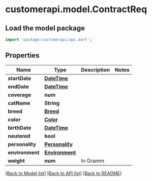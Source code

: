 # customerapi.model.ContractReq

## Load the model package
```dart
import 'package:customerapi/api.dart';
```

## Properties
Name | Type | Description | Notes
------------ | ------------- | ------------- | -------------
**startDate** | [**DateTime**](DateTime.md) |  | 
**endDate** | [**DateTime**](DateTime.md) |  | 
**coverage** | **num** |  | 
**catName** | **String** |  | 
**breed** | [**Breed**](Breed.md) |  | 
**color** | [**Color**](Color.md) |  | 
**birthDate** | [**DateTime**](DateTime.md) |  | 
**neutered** | **bool** |  | 
**personality** | [**Personality**](Personality.md) |  | 
**environment** | [**Environment**](Environment.md) |  | 
**weight** | **num** | In Gramm | 

[[Back to Model list]](../README.md#documentation-for-models) [[Back to API list]](../README.md#documentation-for-api-endpoints) [[Back to README]](../README.md)


